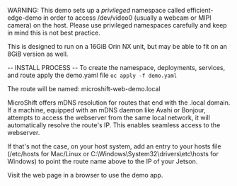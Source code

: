 WARNING: This demo sets up a *privileged* namespace called efficient-edge-demo in order to access /dev/video0 (usually a webcam or MIPI camera) on the host. Please use privileged namespaces carefully and keep in mind this is not best practice.

This is designed to run on a 16GiB Orin NX unit, but may be able to fit on an 8GiB version as well.

-- INSTALL PROCESS --
To create the namespace, deployments, services, and route apply the demo.yaml file
```oc apply -f demo.yaml```

The route will be named: microshift-web-demo.local

MicroShift offers mDNS resolution for routes that end with the .local domain. If a machine, equipped with an mDNS daemon like Avahi or Bonjour, attempts to access the webserver from the same local network, it will automatically resolve the route's IP. This enables seamless access to the webserver.

If that's not the case, on your host system, add an entry to your hosts file (/etc/hosts for Mac/Linux or C:\Windows\System32\drivers\etc\hosts for Windows) to point the route name above to the IP of your Jetson.

Visit the web page in a browser to use the demo app.
